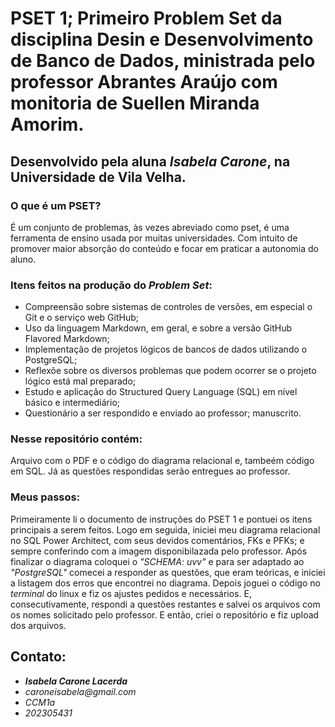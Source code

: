#  PSET 1; Primeiro Problem Set da disciplina Desin e Desenvolvimento de Banco de Dados, ministrada pelo professor Abrantes Araújo com monitoria de Suellen Miranda Amorim.

## Desenvolvido pela aluna _Isabela Carone_, na Universidade de Vila Velha. 

### O que é um PSET? 
É um conjunto de problemas, às vezes abreviado como pset, é uma ferramenta de ensino usada por muitas universidades. Com intuito de promover maior absorção do conteúdo e focar 
em praticar a autonomia do aluno. 

### Itens feitos na produção do _Problem Set_:
- Compreensão sobre sistemas de controles de versões, em especial o Git e o serviço web GitHub;
- Uso da linguagem  Markdown, em geral, e sobre a versão
GitHub Flavored Markdown;
- Implementação de projetos lógicos de bancos de dados utilizando o PostgreSQL; 
- Reflexõe sobre os diversos problemas que podem ocorrer se o
projeto lógico está mal preparado; 
- Estudo e aplicação do Structured Query Language (SQL) em nível
básico e intermediário; 
- Questionário a ser respondido e enviado ao professor; manuscrito. 


### Nesse repositório contém: 
Arquivo com o PDF e o código do diagrama relacional e, tambeém código em SQL. Já as questões respondidas serão entregues ao professor. 

### Meus passos:

Primeiramente li o documento de instruções do PSET 1 e pontuei os itens principais a serem feitos. Logo em seguida, iniciei meu diagrama relacional no SQL Power Architect, com seus devidos comentários, FKs e PFKs; e sempre conferindo com a imagem disponibilazada pelo professor. 
Após finalizar o diagrama coloquei o _"SCHEMA: uvv"_ e para ser adaptado ao _"PostgreSQL"_ comecei a responder as questões, que eram teóricas, e iniciei a listagem dos erros que encontrei no diagrama. Depois joguei o código no _terminal_ do linux e fiz os ajustes pedidos e necessários. E, consecutivamente, respondi a questões restantes e salvei os arquivos com os nomes solicitado pelo professor. E então, criei o repositório e fiz upload dos arquivos. 

## Contato:
- _**Isabela Carone Lacerda**_ 
- _caroneisabela@gmail.com_ 
- _CCM1a_
- _202305431_
